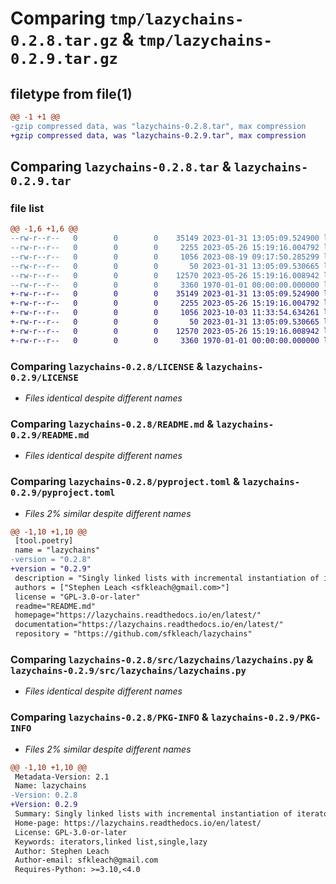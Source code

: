 # Comparing `tmp/lazychains-0.2.8.tar.gz` & `tmp/lazychains-0.2.9.tar.gz`

## filetype from file(1)

```diff
@@ -1 +1 @@
-gzip compressed data, was "lazychains-0.2.8.tar", max compression
+gzip compressed data, was "lazychains-0.2.9.tar", max compression
```

## Comparing `lazychains-0.2.8.tar` & `lazychains-0.2.9.tar`

### file list

```diff
@@ -1,6 +1,6 @@
--rw-r--r--   0        0        0    35149 2023-01-31 13:05:09.524900 lazychains-0.2.8/LICENSE
--rw-r--r--   0        0        0     2255 2023-05-26 15:19:16.004792 lazychains-0.2.8/README.md
--rw-r--r--   0        0        0     1056 2023-08-19 09:17:50.285299 lazychains-0.2.8/pyproject.toml
--rw-r--r--   0        0        0       50 2023-01-31 13:05:09.530665 lazychains-0.2.8/src/lazychains/__init__.py
--rw-r--r--   0        0        0    12570 2023-05-26 15:19:16.008942 lazychains-0.2.8/src/lazychains/lazychains.py
--rw-r--r--   0        0        0     3360 1970-01-01 00:00:00.000000 lazychains-0.2.8/PKG-INFO
+-rw-r--r--   0        0        0    35149 2023-01-31 13:05:09.524900 lazychains-0.2.9/LICENSE
+-rw-r--r--   0        0        0     2255 2023-05-26 15:19:16.004792 lazychains-0.2.9/README.md
+-rw-r--r--   0        0        0     1056 2023-10-03 11:33:54.634261 lazychains-0.2.9/pyproject.toml
+-rw-r--r--   0        0        0       50 2023-01-31 13:05:09.530665 lazychains-0.2.9/src/lazychains/__init__.py
+-rw-r--r--   0        0        0    12570 2023-05-26 15:19:16.008942 lazychains-0.2.9/src/lazychains/lazychains.py
+-rw-r--r--   0        0        0     3360 1970-01-01 00:00:00.000000 lazychains-0.2.9/PKG-INFO
```

### Comparing `lazychains-0.2.8/LICENSE` & `lazychains-0.2.9/LICENSE`

 * *Files identical despite different names*

### Comparing `lazychains-0.2.8/README.md` & `lazychains-0.2.9/README.md`

 * *Files identical despite different names*

### Comparing `lazychains-0.2.8/pyproject.toml` & `lazychains-0.2.9/pyproject.toml`

 * *Files 2% similar despite different names*

```diff
@@ -1,10 +1,10 @@
 [tool.poetry]
 name = "lazychains"
-version = "0.2.8"
+version = "0.2.9"
 description = "Singly linked lists with incremental instantiation of iterators"
 authors = ["Stephen Leach <sfkleach@gmail.com>"]
 license = "GPL-3.0-or-later"
 readme="README.md"
 homepage="https://lazychains.readthedocs.io/en/latest/"
 documentation="https://lazychains.readthedocs.io/en/latest/"
 repository = "https://github.com/sfkleach/lazychains"
```

### Comparing `lazychains-0.2.8/src/lazychains/lazychains.py` & `lazychains-0.2.9/src/lazychains/lazychains.py`

 * *Files identical despite different names*

### Comparing `lazychains-0.2.8/PKG-INFO` & `lazychains-0.2.9/PKG-INFO`

 * *Files 2% similar despite different names*

```diff
@@ -1,10 +1,10 @@
 Metadata-Version: 2.1
 Name: lazychains
-Version: 0.2.8
+Version: 0.2.9
 Summary: Singly linked lists with incremental instantiation of iterators
 Home-page: https://lazychains.readthedocs.io/en/latest/
 License: GPL-3.0-or-later
 Keywords: iterators,linked list,single,lazy
 Author: Stephen Leach
 Author-email: sfkleach@gmail.com
 Requires-Python: >=3.10,<4.0
```

